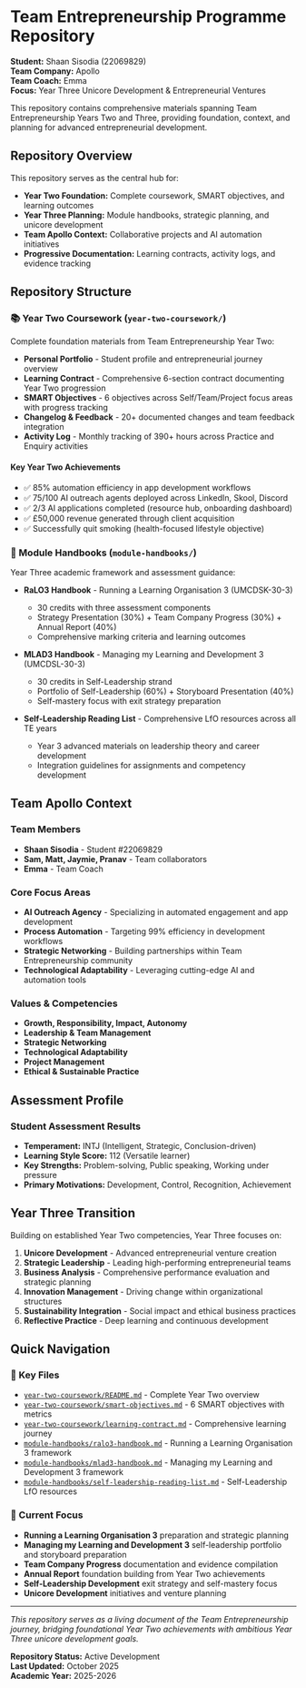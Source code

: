 # Team Entrepreneurship Programme Repository

**Student:** Shaan Sisodia (22069829)  
**Team Company:** Apollo  
**Team Coach:** Emma  
**Focus:** Year Three Unicore Development & Entrepreneurial Ventures

This repository contains comprehensive materials spanning Team Entrepreneurship Years Two and Three, providing foundation, context, and planning for advanced entrepreneurial development.

## Repository Overview

This repository serves as the central hub for:
- **Year Two Foundation:** Complete coursework, SMART objectives, and learning outcomes
- **Year Three Planning:** Module handbooks, strategic planning, and unicore development
- **Team Apollo Context:** Collaborative projects and AI automation initiatives
- **Progressive Documentation:** Learning contracts, activity logs, and evidence tracking

## Repository Structure

### 📚 Year Two Coursework (`year-two-coursework/`)
Complete foundation materials from Team Entrepreneurship Year Two:

- **Personal Portfolio** - Student profile and entrepreneurial journey overview
- **Learning Contract** - Comprehensive 6-section contract documenting Year Two progression
- **SMART Objectives** - 6 objectives across Self/Team/Project focus areas with progress tracking
- **Changelog & Feedback** - 20+ documented changes and team feedback integration
- **Activity Log** - Monthly tracking of 390+ hours across Practice and Enquiry activities

#### Key Year Two Achievements
- ✅ 85% automation efficiency in app development workflows
- ✅ 75/100 AI outreach agents deployed across LinkedIn, Skool, Discord
- ✅ 2/3 AI applications completed (resource hub, onboarding dashboard)
- ✅ £50,000 revenue generated through client acquisition
- ✅ Successfully quit smoking (health-focused lifestyle objective)

### 📖 Module Handbooks (`module-handbooks/`)
Year Three academic framework and assessment guidance:

- **RaLO3 Handbook** - Running a Learning Organisation 3 (UMCDSK-30-3)
  - 30 credits with three assessment components
  - Strategy Presentation (30%) + Team Company Progress (30%) + Annual Report (40%)
  - Comprehensive marking criteria and learning outcomes

- **MLAD3 Handbook** - Managing my Learning and Development 3 (UMCDSL-30-3)
  - 30 credits in Self-Leadership strand
  - Portfolio of Self-Leadership (60%) + Storyboard Presentation (40%)
  - Self-mastery focus with exit strategy preparation

- **Self-Leadership Reading List** - Comprehensive LfO resources across all TE years
  - Year 3 advanced materials on leadership theory and career development
  - Integration guidelines for assignments and competency development

## Team Apollo Context

### Team Members
- **Shaan Sisodia** - Student #22069829
- **Sam, Matt, Jaymie, Pranav** - Team collaborators
- **Emma** - Team Coach

### Core Focus Areas
- **AI Outreach Agency** - Specializing in automated engagement and app development
- **Process Automation** - Targeting 99% efficiency in development workflows
- **Strategic Networking** - Building partnerships within Team Entrepreneurship community
- **Technological Adaptability** - Leveraging cutting-edge AI and automation tools

### Values & Competencies
- **Growth, Responsibility, Impact, Autonomy**
- **Leadership & Team Management**
- **Strategic Networking**
- **Technological Adaptability**
- **Project Management**
- **Ethical & Sustainable Practice**

## Assessment Profile

### Student Assessment Results
- **Temperament:** INTJ (Intelligent, Strategic, Conclusion-driven)
- **Learning Style Score:** 112 (Versatile learner)
- **Key Strengths:** Problem-solving, Public speaking, Working under pressure
- **Primary Motivations:** Development, Control, Recognition, Achievement

## Year Three Transition

Building on established Year Two competencies, Year Three focuses on:

1. **Unicore Development** - Advanced entrepreneurial venture creation
2. **Strategic Leadership** - Leading high-performing entrepreneurial teams
3. **Business Analysis** - Comprehensive performance evaluation and strategic planning
4. **Innovation Management** - Driving change within organizational structures
5. **Sustainability Integration** - Social impact and ethical business practices
6. **Reflective Practice** - Deep learning and continuous development

## Quick Navigation

### 📁 Key Files
- [`year-two-coursework/README.md`](year-two-coursework/README.md) - Complete Year Two overview
- [`year-two-coursework/smart-objectives.md`](year-two-coursework/smart-objectives.md) - 6 SMART objectives with metrics
- [`year-two-coursework/learning-contract.md`](year-two-coursework/learning-contract.md) - Comprehensive learning journey
- [`module-handbooks/ralo3-handbook.md`](module-handbooks/ralo3-handbook.md) - Running a Learning Organisation 3 framework
- [`module-handbooks/mlad3-handbook.md`](module-handbooks/mlad3-handbook.md) - Managing my Learning and Development 3 framework
- [`module-handbooks/self-leadership-reading-list.md`](module-handbooks/self-leadership-reading-list.md) - Self-Leadership LfO resources

### 🎯 Current Focus
- **Running a Learning Organisation 3** preparation and strategic planning
- **Managing my Learning and Development 3** self-leadership portfolio and storyboard preparation
- **Team Company Progress** documentation and evidence compilation
- **Annual Report** foundation building from Year Two achievements
- **Self-Leadership Development** exit strategy and self-mastery focus
- **Unicore Development** initiatives and venture planning

---

*This repository serves as a living document of the Team Entrepreneurship journey, bridging foundational Year Two achievements with ambitious Year Three unicore development goals.*

**Repository Status:** Active Development  
**Last Updated:** October 2025  
**Academic Year:** 2025-2026